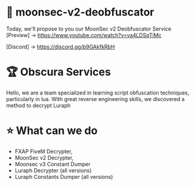 # 🎀 moonsec-v2-deobfuscator
Today, we'll propose to you our MoonSec v2 Deobfuscator Service <br>
[Preview] -> https://www.youtube.com/watch?v=va4LDSqTiMc

[Discord] -> https://discord.gg/b9GAkfkRbH

# 🏆 Obscura Services

Hello, we are a team specialized in learning script obfuscation techniques, particularly in lua. With great reverse engineering skills, we discovered a method to decrypt Luraph

# ⭐ What can we do
 
- FXAP FiveM Decrypter,
- MoonSec v2 Decrypter,
- Moonsec v3 Constant Dumper
- Luraph Decrypter (all versions)
- Luraph Constants Dumper (all versions)
